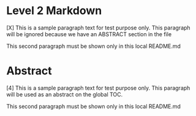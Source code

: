 # Level 2 Markdown

[X] This is a sample paragraph text for test purpose only. This paragraph will be ignored because we have an ABSTRACT section in the file

This second paragraph must be shown only in this local README.md

# Abstract

[4] This is a sample paragraph text for test purpose only. This paragraph will be used as an abstract on the global TOC.

This second paragraph must be shown only in this local README.md
